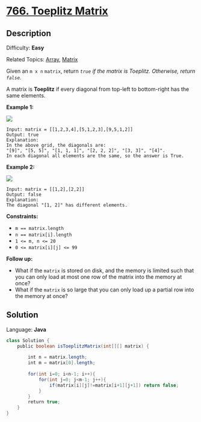 # [766\. Toeplitz Matrix](https://leetcode.com/problems/toeplitz-matrix/)

## Description

Difficulty: **Easy**  

Related Topics: [Array](https://leetcode.com/tag/array/), [Matrix](https://leetcode.com/tag/matrix/)


Given an `m x n` `matrix`, return _`true` if the matrix is Toeplitz. Otherwise, return `false`._

A matrix is **Toeplitz** if every diagonal from top-left to bottom-right has the same elements.

**Example 1:**

![](https://assets.leetcode.com/uploads/2020/11/04/ex1.jpg)

```
Input: matrix = [[1,2,3,4],[5,1,2,3],[9,5,1,2]]
Output: true
Explanation:
In the above grid, the diagonals are:
"[9]", "[5, 5]", "[1, 1, 1]", "[2, 2, 2]", "[3, 3]", "[4]".
In each diagonal all elements are the same, so the answer is True.
```

**Example 2:**

![](https://assets.leetcode.com/uploads/2020/11/04/ex2.jpg)

```
Input: matrix = [[1,2],[2,2]]
Output: false
Explanation:
The diagonal "[1, 2]" has different elements.
```

**Constraints:**

*   `m == matrix.length`
*   `n == matrix[i].length`
*   `1 <= m, n <= 20`
*   `0 <= matrix[i][j] <= 99`

**Follow up:**

*   What if the `matrix` is stored on disk, and the memory is limited such that you can only load at most one row of the matrix into the memory at once?
*   What if the `matrix` is so large that you can only load up a partial row into the memory at once?


## Solution

Language: **Java**

```java
class Solution {
    public boolean isToeplitzMatrix(int[][] matrix) {
        
        int n = matrix.length;
        int m = matrix[0].length;
        
        for(int i=0; i<n-1; i++){
            for(int j=0; j<m-1; j++){
                if(matrix[i][j]!=matrix[i+1][j+1]) return false;
            }
        }
        return true;
    }
}
```